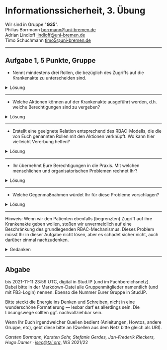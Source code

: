 Informationssicherheit, 3. Übung
================================
Wir sind in Gruppe "**G35**". <br />
Philias Borrmann borrmann@uni-bremen.de <br />
Adrian Lindloff lindloff@uni-bremen.de <br />
Timo Schuchmann timo5@uni-bremen.de <br />

* * * * *

Aufgabe 1, 5 Punkte, Gruppe
-----------------------------------

- Nennt mindestens drei Rollen, die bezüglich des Zugriffs auf die
Krankenakte zu unterscheiden sind.


<details><summary>Lösung</summary>

- Ärzte 
- Medizinisches Personal 
- Verwaltungsmitarbeiter <br />
<br />

 - _Admin(alle Rechte: hätte zu viele Rechte und könnte ggf. Patienten löschen. Könnte auf Anfrage des Patienten seine Akte löschen)_ 

</details>

-------------

- Welche Aktionen können auf der Krankenakte ausgeführt werden,
d.h. welche Berechtigungen sind zu vergeben?

<details><summary>Lösung</summary>

Berechtigungen auf unterschiedlichen Ebenen (höhere Berechtigungen haben alle tieferen Berechtigungen):

- Medikamente zur Behandlung hinzufügen oder entfernen
- Diagnosen stellen oder ändern 
- Therapien verordnen (hinzufügen) <br />
<br />

- Patientendaten aufnehmen oder ändern (Name, Adresse, Geburtsdatum, Station, Zimmer, Krankenkasse, Blutgruppe)
- Bisherige Befunde und Therapien bearbeiten oder hinzufügen
- Allergien und Unverträglichkeiten einsehen/ bearbeiten oder hinzufügen
- Zusätzliche Dokumentation und Verwaltungshistorie <br />
<br />

- Patientendaten aufnehmen oder ändern (Name, Adresse, Geburtsdatum, Station, Zimmer, Krankenkasse)
- Bisherige Befunde und Therapien einsehen
- Medikamente zur Behandlung einsehen
- Abrechnungen erstellen (Sonderfall: nur für diese Rolle) <br />
<br />

- Patientendaten anzeigen (Eindeutige Kennung, Name, Geburtsdatum, Station, Zimmer) <br />

Ausnahmen: Die eindeutige Kennnummer wird einmalig erstellt (bspw. automatisch oder durch einen Admin) und danach nicht mehr verändert.

</details>

-------------


- Erstellt eine geeignete Relation entsprechend des RBAC-Modells,
die die von Euch genannten Rollen mit den Aktionen verknüpft. Wo
kann hier vielleicht Vererbung helfen?

<details><summary>Lösung</summary>

Rolle: lesen(l), schreiben(s) 

| Rollen/Rechte                                 | Ärzte  | Medizinisches Personal | Verwaltungsmitarbeiter |
| --------                                      | ------ | ------                 |------                  |
|eindeutige Kennung (id)                        | l      | l                      | l                      |
|Patientendaten (name, Krankenkasse, ...)       | l,s    | l,s                    | l(begrenzt)            |
|Allergien und Unverträglichkeiten              | l,s    | l,s                    | -                      |
|bisherige Befunde                              | l,s    | l,s                    | l                      |
|verordnete Therapien                           | l,s    | l                      | l                      |
|verschriebene Medikamente                      | l,s    | l                      | l                      |
|Diagnosen                                      | l,s    | l                      | l                      |
|Abrechnungen                                   | -      | -                      | l,s                    |
|Dokumentation                                  | l,s    | l,s                    | -                      |
|Verwaltungs -und Änderungshistorie             | l      | l                      | -                      |


_Eine Änderung der eindeutigen Kennung sei nicht möglich, um Fehler in der Datenbank zu vermeiden._

Da die Anzahl der Rechte mit jeder Rolle steigen und (bis auf Ausnahmen) keine weggnommen werden, können diese Rollen in der gelisteten Reihenfolge vererbt werden.

**Verwaltungsmitarbeiter:** 
Der Verwaltungsmitarbeiter hat nur lesenden Zugriff auf die Aktionen, die für die Abrechnungen wichtig sind. Wenn es möglich ist die Abrechnungen direkt am Terminal durchzuführen, dann steht diese Funktionalität nur den Verwaltungsmitarbeitern zu (geht aus der Aufgabenstellung nicht klar hervor).
Die Kennung und Patientendaten sind erforderlich um eine Rechnung an die Krankenkasse des Patienten zu stellen. Die verbundenen Kosten sind hierzu in der Therapie, Medikamenten und Diagnose zu finden. Nach unserer Meinung ist hierzu ein Zugriff auf Alergien und Befunde oder die Blutgruppe nicht erforderlich.


**Medizinisches Personal:**
Das medizinische Personal hat lesenden Zugriff auf alle Daten und kann zudem die Daten eines Patienten aufnehmen/aufschreiben. Zusätzlich können sie Vorgänge oder weitere wichtige Informationen dokumentieren und auf die automatisch generierte Verwaltungs -und Änderungshistorie zugreifen, um zusehen, wer für welche Änderungen verantwortlich ist und dort gegebenenfalls nachfragen zu können.

**Arzt:**
Der Arzt hat die selben Rechte, wie das medizinischen Personal und kann zusätzlich Therapien verodnen, Medikamente verschreiben und Diagnosen erstellen. 


</details>

-------------

- Ihr übernehmt Eure Berechtigungen in die Praxis. Mit welchen
menschlichen und organisatorischen Problemen rechnet Ihr?


<details><summary>Lösung</summary>

Es könnte zu Missverständnissen bei der Kommunikation zwischen Ärzten und medizinischem Personal kommen. Vor allem zu Beginn können Mitarbeiter vom medizinischen Personal sind noch unsicher oder nicht vertraut mit dem System der digitalen Krankenakte und machen möglicherweise Fehler. Daneben stellt sich die Frage, welchen Zugriff der Verwaltungsmitarbeiter auf die Krankenakte hat. Was passiert wenn das System für die digitalen Krankenakten nicht funktioniert? Darf er die Krankenakten einsehen? Wie werden bisherige Befunde und Therapien eines anderen Arztes übernommen, der möglicherweise analoge Patientenakten hat? 

- Problem der Konfliktklassen: Inwiefern kann ein Arzt die Diagnose oder verschriebenen Medikamente eines Patienten beeinflussen,
  für welchen er gar nicht zuständig ist; ist bspw. die Diagnose nachvollziehbar und ausreichend dokumentiert --> können dort Fehler      entstehen, wenn ein anderer Arzt den Patienten behandelt. 

- An/abmelden von medizinischem Personal am Terminal, damit der Arzt eine Diagnose stellen kann, da nur ein Terminal im Zimmer vorhanden ist. (umständlich)

- Bei einer Ferndiagose durch den Arzt, kann das medizinische Personal keine Änderungen bezüglich der Diagnose oder der verschriebenen Medikamente vornehmen. Ein Arzt muss für diese Änderungen immer vor Ort am Terminal sein.

- Es fehlt eine geignete Rolle welche Krankenakten wieder entfernen kann, da ein Patient normalerweise das Recht hat seine eigene Daten löschen zu lassen.

</details>

-------------

- Welche Gegenmaßnahmen würdet Ihr für diese Probleme vorschlagen?

<details><summary>Lösung</summary>


Mögliche Gegenmaßnahmen wären z.B. das alle Mitarbeiter des medizinischen Personals und alle Ärzte eine Schulung erhalten, in der der Umgang mit der digitalen Krankenakte erklärt wird. Dadurch könnten mögliche Fehler bei der Verwaltung von Patientendaten vermieden werden. Damit der Verwaltungsmitarbeiter Abrechnungen erstellen kann wird es nötig sein, das dieser Zugriff auf die Krankenakten bekommt. Es ist aber ausreichend, das der Verwaltungsmitarbeiter nur lesenden Zugriff bekommt und Einträge in den Akten nicht verändern kann. Bisherige Befunde von anderen Ärzten sollten vom medizinischen Personal in die Krankenakte aufgenommen werden und zur Sicherheit einmal mit dem Patienten kommuniziert werden. 

</details>

------

Hinweis: Wenn wir den Patienten ebenfalls (begrenzten) Zugriff auf ihre
Krankenakte geben wollen, stoßen wir unvermeidlich auf eine Beschränkung des grundlegenden RBAC-Mechanismus.  Dieses Problem müsst Ihr in dieser Aufgabe nicht lösen, aber es schadet sicher nicht, auch darüber einmal nachzudenken.

<details><summary>Gedanken</summary>
 Seperation of Duty
</details>

* * * * *

Abgabe
------

bis 2021-11-11 23:59 UTC, digital in Stud.IP (und im
Fachbereichsnetz). Dabei bitte in der Markdown-Datei alle
Gruppenmitglieder namentlich (und mit FB3-Login) nennen. Ebenso die
Nummer Eurer Gruppe in Stud.IP.

Bitte steckt die Energie ins Denken und Schreiben, nicht in eine
wunderschöne Formatierung — lesbar darf es allerdings sein. Die
Lösungswege sollten ggf. nachvollziehbar sein.

Wenn Ihr Euch irgendwelcher Quellen bedient (Anleitungen, Howtos,
andere Gruppe, etc), gebt diese bitte an (Quellen aus dem Netz bitte
gleich als URI).

*Carsten Bormann, Karsten Sohr, Stefanie Gerdes, Jan-Frederik
Rieckers, Hugo Damer ·
<isec@tzi.org>*, WS 2021/22
